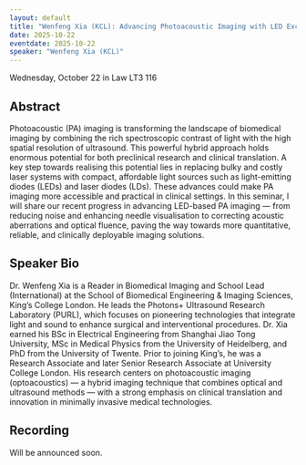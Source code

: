 ```yaml
---
layout: default
title: "Wenfeng Xia (KCL): Advancing Photoacoustic Imaging with LED Excitation"
date: 2025-10-22
eventdate: 2025-10-22
speaker: "Wenfeng Xia (KCL)"
---
```


Wednesday, October 22 
in Law LT3 116

## Abstract
Photoacoustic (PA) imaging is transforming the landscape of biomedical imaging by combining the rich spectroscopic contrast of light with the high spatial resolution of ultrasound. This powerful hybrid approach holds enormous potential for both preclinical research and clinical translation. A key step towards realising this potential lies in replacing bulky and costly laser systems with compact, affordable light sources such as light-emitting diodes (LEDs) and laser diodes (LDs). These advances could make PA imaging more accessible and practical in clinical settings. In this seminar, I will share our recent progress in advancing LED-based PA imaging — from reducing noise and enhancing needle visualisation to correcting acoustic aberrations and optical fluence, paving the way towards more quantitative, reliable, and clinically deployable imaging solutions.

## Speaker Bio
Dr. Wenfeng Xia is a Reader in Biomedical Imaging and School Lead (International) at the School of Biomedical Engineering & Imaging Sciences, King’s College London. He leads the Photons+ Ultrasound Research Laboratory (PURL), which focuses on pioneering technologies that integrate light and sound to enhance surgical and interventional procedures.
Dr. Xia earned his BSc in Electrical Engineering from Shanghai Jiao Tong University, MSc in Medical Physics from the University of Heidelberg, and PhD from the University of Twente. Prior to joining King’s, he was a Research Associate and later Senior Research Associate at University College London.
His research centers on photoacoustic imaging (optoacoustics) — a hybrid imaging technique that combines optical and ultrasound methods — with a strong emphasis on clinical translation and innovation in minimally invasive medical technologies.


## Recording
Will be announced soon.
